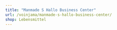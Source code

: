 ```yaml
---
title: "Manmade S Hallo Business Center"
url: /voinjama/manmade-s-hallo-business-center/
shop: Lebensmittel
---
```

